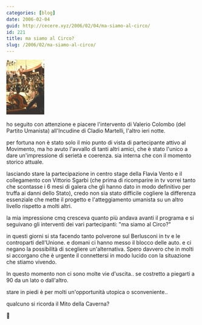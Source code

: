 ```yaml
---
categories: [blog]
date: 2006-02-04
guid: http://cecere.xyz/2006/02/04/ma-siamo-al-circo/
id: 221
title: ma siamo al Circo?
slug: /2006/02/ma-siamo-al-circo/
---
```


![](../../../assets/img/post/2006/circo.jpg)

ho seguito con attenzione e piacere l'intervento di Valerio Colombo (del Partito Umanista) all'Incudine di Cladio Martelli, l'altro ieri notte.

per fortuna non è stato solo il mio punto di vista di partecipante attivo al Movimento, ma ho avuto l'avvallo di tanti altri amici, che è stato l'unico a dare un'impressione di serietà e coerenza. sia interna che con il momento storico attuale.

lasciando stare la partecipazione in centro stage della Flavia Vento e il collegamento con Vittorio Sgarbi (che prima di ricomparire in tv vorrei tanto che scontasse i 6 mesi di galera che gli hanno dato in modo definitivo per truffa ai danni dello Stato), credo non sia stato difficile cogliere la differenza essenziale che mette il progetto e l'atteggiamento umanista su un altro livello rispetto a molti altri.

la mia impressione cmq cresceva quanto più andava avanti il programa e si seguivano gli interventi dei vari partecipanti: "ma siamo al Circo?"

in questi giorni si sta facendo tanto polverone sul Berlusconi in tv e le controparti dell'Unione. e domani ci hanno messo il blocco delle auto. e ci negano la possibilità di scegliere un'alternativa. Spero davvero che in molti si accorgano che è urgente il connettersi in modo lucido con la situazione che stiamo vivendo.

In questo momento non ci sono molte vie d'uscita.. se costretto a piegarti a 90 da un lato o dall'altro.
  
stare in piedi è per molti un'opportunità utopica o sconveniente..

qualcuno si ricorda il Mito della Caverna?
  
🙂